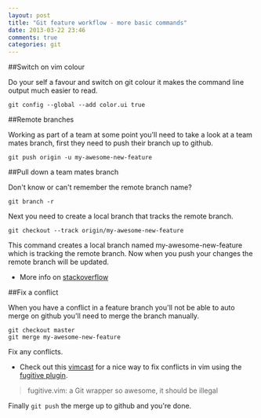 ```yaml
---
layout: post
title: "Git feature workflow - more basic commands"
date: 2013-03-22 23:46
comments: true
categories: git
---
```


##Switch on vim colour

Do your self a favour and switch on git colour it makes the command line output
much easier to read.

`git config --global --add color.ui true`

##Remote branches

Working as part of a team at some point you'll need to take a look at a team
mates branch, first they need to push their branch up to github.

`git push origin -u my-awesome-new-feature`

##Pull down a team mates branch

Don't know or can't remember the remote branch name?

`git branch -r`

Next you need to create a local branch that tracks the remote branch.

`git checkout --track origin/my-awesome-new-feature`

This command creates a local branch named my-awesome-new-feature which is
tracking the remote branch. Now when you push your changes the remote branch
will be updated.

- More info on [stackoverflow](http://stackoverflow.com/questions/9537392/git-fetch-remote-branch)

##Fix a conflict

When you have a conflict in a feature branch you'll not be able to auto merge
on github you'll need to merge the branch manually.

```
git checkout master
git merge my-awesome-new-feature
```

Fix any conflicts.

- Check out this
  [vimcast](http://vimcasts.org/episodes/fugitive-vim-resolving-merge-conflicts-with-vimdiff/)
  for a nice way to fix conflicts in vim using the [fugitive
  plugin](https://github.com/tpope/vim-fugitive).

> fugitive.vim: a Git wrapper so awesome, it should be illegal

Finally `git push` the merge up to github and you're done.
